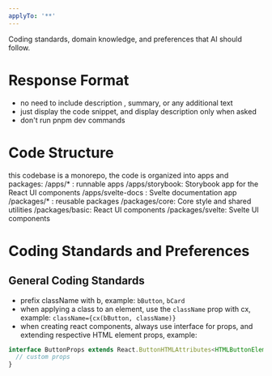 ```yaml
---
applyTo: '**'
---
```

Coding standards, domain knowledge, and preferences that AI should follow.

# Response Format
- no need to include description , summary, or any additional text
- just display the code snippet, and display description only when asked
- don't run pnpm dev commands

# Code Structure
this codebase is a monorepo, the code is organized into apps and packages:
/apps/* : runnable apps
/apps/storybook: Storybook app for the React UI components
/apps/svelte-docs : Svelte documentation app
/packages/* : reusable packages
/packages/core: Core style and shared utilities
/packages/basic: React UI components
/packages/svelte: Svelte UI components

# Coding Standards and Preferences
## General Coding Standards
- prefix className with b, example: `bButton`, `bCard`
- when applying a class to an element, use the `className` prop with cx, example: `className={cx(bButton, className)}`
- when creating react components, always use interface for props, and extending respective HTML element props, example:
```typescript
interface ButtonProps extends React.ButtonHTMLAttributes<HTMLButtonElement> {
  // custom props
}